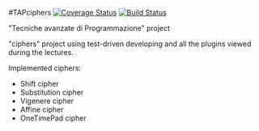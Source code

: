 #TAPciphers
[![Coverage Status](https://coveralls.io/repos/github/ma-buracchi/TAPciphers/badge.svg?branch=master)](https://coveralls.io/github/ma-buracchi/TAPciphers?branch=master)
[![Build Status](https://travis-ci.org/ma-buracchi/TAPciphers.svg?branch=master)](https://travis-ci.org/ma-buracchi/TAPciphers)

"Tecniche avanzate di Programmazione" project

"ciphers" project using test-driven developing and all the plugins viewed during the lectures.

Implemented ciphers:
 - Shift cipher
 - Substitution cipher
 - Vigenere cipher
 - Affine cipher
 - OneTimePad cipher
 
